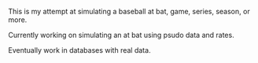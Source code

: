 This is my attempt at simulating a baseball at bat, game, series, season, or more.

Currently working on simulating an at bat using psudo data and rates.

Eventually work in databases with real data.
